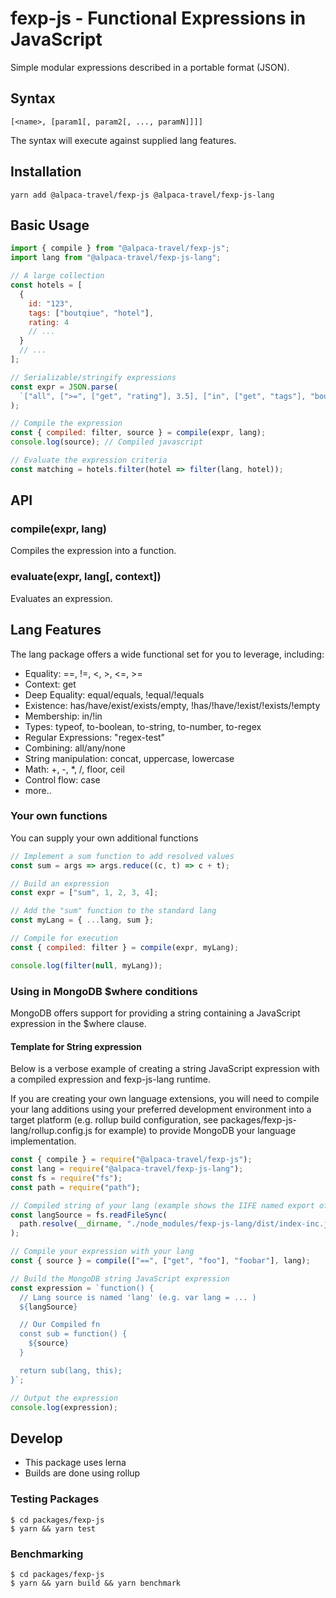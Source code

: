 # fexp-js - Functional Expressions in JavaScript

Simple modular expressions described in a portable format (JSON).

## Syntax

`[<name>, [param1[, param2[, ..., paramN]]]]`

The syntax will execute against supplied lang features.

## Installation

`yarn add @alpaca-travel/fexp-js @alpaca-travel/fexp-js-lang`

## Basic Usage

```javascript
import { compile } from "@alpaca-travel/fexp-js";
import lang from "@alpaca-travel/fexp-js-lang";

// A large collection
const hotels = [
  {
    id: "123",
    tags: ["boutqiue", "hotel"],
    rating: 4
    // ...
  }
  // ...
];

// Serializable/stringify expressions
const expr = JSON.parse(
  `["all", [">=", ["get", "rating"], 3.5], ["in", ["get", "tags"], "boutique"]]`
);

// Compile the expression
const { compiled: filter, source } = compile(expr, lang);
console.log(source); // Compiled javascript

// Evaluate the expression criteria
const matching = hotels.filter(hotel => filter(lang, hotel));
```

## API

### compile(expr, lang)

Compiles the expression into a function.

### evaluate(expr, lang[, context])

Evaluates an expression.

## Lang Features

The lang package offers a wide functional set for you to leverage, including:

- Equality: ==, !=, <, >, <=, >=
- Context: get
- Deep Equality: equal/equals, !equal/!equals
- Existence: has/have/exist/exists/empty, !has/!have/!exist/!exists/!empty
- Membership: in/!in
- Types: typeof, to-boolean, to-string, to-number, to-regex
- Regular Expressions: "regex-test"
- Combining: all/any/none
- String manipulation: concat, uppercase, lowercase
- Math: +, -, \*, /, floor, ceil
- Control flow: case
- more..

### Your own functions

You can supply your own additional functions

```javascript
// Implement a sum function to add resolved values
const sum = args => args.reduce((c, t) => c + t);

// Build an expression
const expr = ["sum", 1, 2, 3, 4];

// Add the "sum" function to the standard lang
const myLang = { ...lang, sum };

// Compile for execution
const { compiled: filter } = compile(expr, myLang);

console.log(filter(null, myLang));
```

### Using in MongoDB \$where conditions

MongoDB offers support for providing a string containing a JavaScript expression in the \$where clause.

#### Template for String expression

Below is a verbose example of creating a string JavaScript expression with a compiled expression and
fexp-js-lang runtime.

If you are creating your own language extensions, you will need to compile your lang additions using
your preferred development environment into a target platform (e.g. rollup build configuration,
see packages/fexp-js-lang/rollup.config.js for example) to provide MongoDB your language implementation.

```javascript
const { compile } = require("@alpaca-travel/fexp-js");
const lang = require("@alpaca-travel/fexp-js-lang");
const fs = require("fs");
const path = require("path");

// Compiled string of your lang (example shows the IIFE named export of fexp-js-lang)
const langSource = fs.readFileSync(
  path.resolve(__dirname, "./node_modules/fexp-js-lang/dist/index-inc.js")
);

// Compile your expression with your lang
const { source } = compile(["==", ["get", "foo"], "foobar"], lang);

// Build the MongoDB string JavaScript expression
const expression = `function() {
  // Lang source is named 'lang' (e.g. var lang = ... )
  ${langSource}

  // Our Compiled fn
  const sub = function() {
    ${source}
  }

  return sub(lang, this);
}`;

// Output the expression
console.log(expression);
```

## Develop

- This package uses lerna
- Builds are done using rollup

### Testing Packages

```shell
$ cd packages/fexp-js
$ yarn && yarn test
```

### Benchmarking

```shell
$ cd packages/fexp-js
$ yarn && yarn build && yarn benchmark
```
